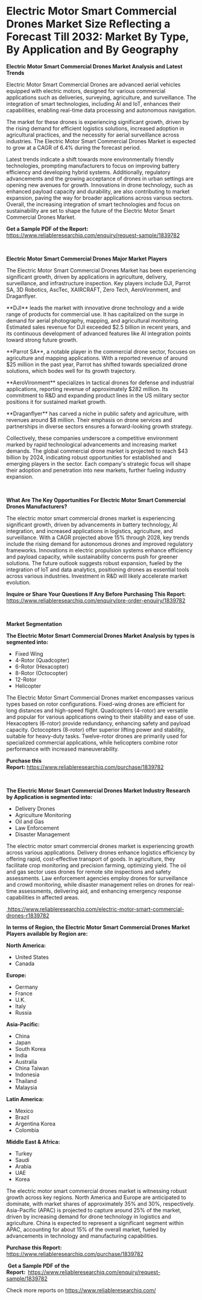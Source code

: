 <p><h1>Electric Motor Smart Commercial Drones Market Size Reflecting a Forecast Till 2032: Market By Type, By Application and By Geography</h1></p><p><strong>Electric Motor Smart Commercial Drones Market Analysis and Latest Trends</strong></p>
<p><p>Electric Motor Smart Commercial Drones are advanced aerial vehicles equipped with electric motors, designed for various commercial applications such as deliveries, surveying, agriculture, and surveillance. The integration of smart technologies, including AI and IoT, enhances their capabilities, enabling real-time data processing and autonomous navigation. </p><p>The market for these drones is experiencing significant growth, driven by the rising demand for efficient logistics solutions, increased adoption in agricultural practices, and the necessity for aerial surveillance across industries. The Electric Motor Smart Commercial Drones Market is expected to grow at a CAGR of 6.4% during the forecast period. </p><p>Latest trends indicate a shift towards more environmentally friendly technologies, prompting manufacturers to focus on improving battery efficiency and developing hybrid systems. Additionally, regulatory advancements and the growing acceptance of drones in urban settings are opening new avenues for growth. Innovations in drone technology, such as enhanced payload capacity and durability, are also contributing to market expansion, paving the way for broader applications across various sectors. Overall, the increasing integration of smart technologies and focus on sustainability are set to shape the future of the Electric Motor Smart Commercial Drones Market.</p></p>
<p><strong>Get a Sample PDF of the Report:&nbsp;</strong> <a href="https://www.reliableresearchiq.com/enquiry/request-sample/1839782?utm_campaign=2396&utm_medium=2&utm_source=Github&utm_content=ia&utm_term=13022025&utm_id=electric-motor-smart-commercial-drones">https://www.reliableresearchiq.com/enquiry/request-sample/1839782</a></p>
<p>&nbsp;</p>
<p><strong>Electric Motor Smart Commercial Drones Major Market Players</strong></p>
<p><p>The Electric Motor Smart Commercial Drones Market has been experiencing significant growth, driven by applications in agriculture, delivery, surveillance, and infrastructure inspection. Key players include DJI, Parrot SA, 3D Robotics, AscTec, XAIRCRAFT, Zero Tech, AeroVironment, and Draganflyer.</p><p>**DJI** leads the market with innovative drone technology and a wide range of products for commercial use. It has capitalized on the surge in demand for aerial photography, mapping, and agricultural monitoring. Estimated sales revenue for DJI exceeded $2.5 billion in recent years, and its continuous development of advanced features like AI integration points toward strong future growth.</p><p>**Parrot SA**, a notable player in the commercial drone sector, focuses on agriculture and mapping applications. With a reported revenue of around $25 million in the past year, Parrot has shifted towards specialized drone solutions, which bodes well for its growth trajectory.</p><p>**AeroVironment** specializes in tactical drones for defense and industrial applications, reporting revenue of approximately $282 million. Its commitment to R&D and expanding product lines in the US military sector positions it for sustained market growth.</p><p>**Draganflyer** has carved a niche in public safety and agriculture, with revenues around $8 million. Their emphasis on drone services and partnerships in diverse sectors ensures a forward-looking growth strategy.</p><p>Collectively, these companies underscore a competitive environment marked by rapid technological advancements and increasing market demands. The global commercial drone market is projected to reach $43 billion by 2024, indicating robust opportunities for established and emerging players in the sector. Each company's strategic focus will shape their adoption and penetration into new markets, further fueling industry expansion.</p></p>
<p>&nbsp;</p>
<p><strong>What Are The Key Opportunities For Electric Motor Smart Commercial Drones Manufacturers?</strong></p>
<p><p>The electric motor smart commercial drones market is experiencing significant growth, driven by advancements in battery technology, AI integration, and increased applications in logistics, agriculture, and surveillance. With a CAGR projected above 15% through 2028, key trends include the rising demand for autonomous drones and improved regulatory frameworks. Innovations in electric propulsion systems enhance efficiency and payload capacity, while sustainability concerns push for greener solutions. The future outlook suggests robust expansion, fueled by the integration of IoT and data analytics, positioning drones as essential tools across various industries. Investment in R&D will likely accelerate market evolution.</p></p>
<p><strong>Inquire or Share Your Questions If Any Before Purchasing This Report:</strong> <a href="https://www.reliableresearchiq.com/enquiry/pre-order-enquiry/1839782?utm_campaign=2396&utm_medium=2&utm_source=Github&utm_content=ia&utm_term=13022025&utm_id=electric-motor-smart-commercial-drones">https://www.reliableresearchiq.com/enquiry/pre-order-enquiry/1839782</a></p>
<p>&nbsp;</p>
<p><strong>Market Segmentation</strong></p>
<p><strong>The Electric Motor Smart Commercial Drones Market Analysis by types is segmented into:</strong></p>
<p><ul><li>Fixed Wing</li><li>4-Rotor (Quadcopter)</li><li>6-Rotor (Hexacopter)</li><li>8-Rotor (Octocopter)</li><li>12-Rotor</li><li>Helicopter</li></ul></p>
<p><p>The Electric Motor Smart Commercial Drones market encompasses various types based on rotor configurations. Fixed-wing drones are efficient for long distances and high-speed flight. Quadcopters (4-rotor) are versatile and popular for various applications owing to their stability and ease of use. Hexacopters (6-rotor) provide redundancy, enhancing safety and payload capacity. Octocopters (8-rotor) offer superior lifting power and stability, suitable for heavy-duty tasks. Twelve-rotor drones are primarily used for specialized commercial applications, while helicopters combine rotor performance with increased maneuverability.</p></p>
<p><strong>Purchase this Report:&nbsp;</strong><a href="https://www.reliableresearchiq.com/purchase/1839782?utm_campaign=2396&utm_medium=2&utm_source=Github&utm_content=ia&utm_term=13022025&utm_id=electric-motor-smart-commercial-drones">https://www.reliableresearchiq.com/purchase/1839782</a></p>
<p>&nbsp;</p>
<p><strong>The Electric Motor Smart Commercial Drones Market Industry Research by Application is segmented into:</strong></p>
<p><ul><li>Delivery Drones</li><li>Agriculture Monitoring</li><li>Oil and Gas</li><li>Law Enforcement</li><li>Disaster Management</li></ul></p>
<p><p>The electric motor smart commercial drones market is experiencing growth across various applications. Delivery drones enhance logistics efficiency by offering rapid, cost-effective transport of goods. In agriculture, they facilitate crop monitoring and precision farming, optimizing yield. The oil and gas sector uses drones for remote site inspections and safety assessments. Law enforcement agencies employ drones for surveillance and crowd monitoring, while disaster management relies on drones for real-time assessments, delivering aid, and enhancing emergency response capabilities in affected areas.</p></p>
<p><a href="https://www.reliableresearchiq.com/electric-motor-smart-commercial-drones-r1839782?utm_campaign=2396&utm_medium=2&utm_source=Github&utm_content=ia&utm_term=13022025&utm_id=electric-motor-smart-commercial-drones">&nbsp;https://www.reliableresearchiq.com/electric-motor-smart-commercial-drones-r1839782</a></p>
<p><strong>In terms of Region, the Electric Motor Smart Commercial Drones Market Players available by Region are:</strong></p>
<p>
    <p> <strong> North America: </strong>
        <ul>
            <li>United States</li>
            <li>Canada</li>
        </ul>
        </p> 
    <p> <strong> Europe: </strong>
        <ul>
            <li>Germany</li>
            <li>France</li>
            <li>U.K.</li>
            <li>Italy</li>
            <li>Russia</li>
        </ul>
        </p> 
    <p> <strong> Asia-Pacific: </strong>
        <ul>
            <li>China</li>
            <li>Japan</li>
            <li>South Korea</li>
            <li>India</li>
            <li>Australia</li>
            <li>China Taiwan</li>
            <li>Indonesia</li>
            <li>Thailand</li>
            <li>Malaysia</li>
        </ul>
        </p> 
    <p> <strong> Latin America: </strong>
        <ul>
            <li>Mexico</li>
            <li>Brazil</li>
            <li>Argentina Korea</li>
            <li>Colombia</li>
        </ul>
        </p> 
    <p> <strong> Middle East & Africa: </strong>
        <ul>
            <li>Turkey</li>
            <li>Saudi</li>
            <li>Arabia</li>
            <li>UAE</li>
            <li>Korea</li>
        </ul>
    </p>
    </p>
<p><p>The electric motor smart commercial drones market is witnessing robust growth across key regions. North America and Europe are anticipated to dominate, with market shares of approximately 35% and 30%, respectively. Asia-Pacific (APAC) is projected to capture around 25% of the market, driven by increasing demand for drone technology in logistics and agriculture. China is expected to represent a significant segment within APAC, accounting for about 15% of the overall market, fueled by advancements in technology and manufacturing capabilities.</p></p>
<p><strong>Purchase this Report: </strong><a href="https://www.reliableresearchiq.com/purchase/1839782?utm_campaign=2396&utm_medium=2&utm_source=Github&utm_content=ia&utm_term=13022025&utm_id=electric-motor-smart-commercial-drones">https://www.reliableresearchiq.com/purchase/1839782</a></p>
<p>&nbsp;<strong>Get a Sample PDF of the Report:&nbsp;&nbsp;</strong><a href="https://www.reliableresearchiq.com/enquiry/request-sample/1839782?utm_campaign=2396&utm_medium=2&utm_source=Github&utm_content=ia&utm_term=13022025&utm_id=electric-motor-smart-commercial-drones">https://www.reliableresearchiq.com/enquiry/request-sample/1839782</a></p>
<p><strong></strong></p>
<p>Check more reports on <a href="https://www.reliableresearchiq.com/?utm_campaign=2396&utm_medium=2&utm_source=Github&utm_content=ia&utm_term=13022025&utm_id=electric-motor-smart-commercial-drones">https://www.reliableresearchiq.com/</a></p>